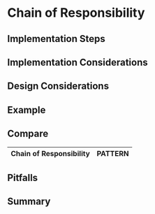 # Chain of Responsibility



## Implementation Steps


## Implementation Considerations

    
## Design Considerations


## Example

## Compare
Chain of Responsibility | PATTERN
:---:|:---:   

## Pitfalls


## Summary
